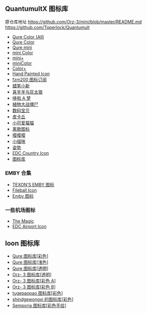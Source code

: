 ## QuantumultX 图标库
原仓库地址
https://github.com/Orz-3/mini/blob/master/README.md
https://github.com/Toperlock/Quantumult



- [Qure Color (All)](https://raw.githubusercontent.com/Koolson/Qure/master/Other/QureColor-All.json)
- [Qure Color](https://raw.githubusercontent.com/Koolson/Qure/master/Other/QureColor.json)
- [Qure mini](https://raw.githubusercontent.com/Koolson/Qure/master/Other/Quremini.json)
- [mini Color](https://raw.githubusercontent.com/Orz-3/mini/master/miniColor.json)
- [mini+](https://raw.githubusercontent.com/Orz-3/mini/master/mini+.json)
- [miniColor](https://raw.githubusercontent.com/Orz-3/mini/master/miniColor.json)
- [Color+](https://raw.githubusercontent.com/Orz-3/mini/master/Color%2B.json)
- [Hand Painted Icon](https://raw.githubusercontent.com/Semporia/Hand-Painted-icon/master/Semporia.json)
- [fzm200 图标订阅](https://raw.githubusercontent.com/fmz200/wool_scripts/main/icons/icons-all.json)
- [蜡笔小新](https://raw.githubusercontent.com/Toperlock/Quantumult/main/Shin-icons.json)
- [喜羊羊与灰太狼](https://raw.githubusercontent.com/Toperlock/Quantumult/main/Wolffy-icons.json)
- [哆啦 A 梦](https://raw.githubusercontent.com/Toperlock/Quantumult/main/D-icons.json)
- [植物大战僵尸](https://raw.githubusercontent.com/shoujiqiyuan/PVSZforQuanX/master/PVSZ.json)
- [数码宝贝](https://raw.githubusercontent.com/shoujiqiyuan/DigimonforQuanX/master/Digimon.json)
- [皮卡丘](https://raw.githubusercontent.com/shoujiqiyuan/PokemonGOforQuanX/master/PokemonGo.json)
- [小可爱猫猫](https://raw.githubusercontent.com/Yuanxsxs/QtumultX/master/Icon/Catcat.json)
- [离歌图标](https://raw.githubusercontent.com/lige47/QuanX-icon-rule/main/ligeicon.json)
- [嘤嘤嘤](https://raw.githubusercontent.com/LovedGM/Quantumult-X-TuBiao/a6da7ef83e55a098bc7e9b793a670bbdfde5e36e/yyy.json)
- [小喵咪](https://raw.githubusercontent.com/LovedGM/Quantumult-X-TuBiao/d9790e7036861013a4c8fd51990888b1674b9ee1/maomi.json)
- [姿势](https://raw.githubusercontent.com/LovedGM/Quantumult-X-TuBiao/main/zishi-cs.json)
- [EDC Country Icon](https://raw.githubusercontent.com/erdongchanyo/icon/main/edc-country-icon-gallery.json)
- [图标库](https://raw.githubusercontent.com/chxm1023/Script_X/main/icon/icons.json)

### EMBY 合集

- [TEXON’S EMBY 图标](<https://raw.githubusercontent.com/Onlookers-Group/Texonin-LAB-Public/main/Quantumult(X)/Icon/color/color.json>)
- [Fileball Icon](https://raw.githubusercontent.com/Softlyx/Fileball/main/YUAN/tubiao.json)
- [Emby 图标](https://raw.githubusercontent.com/Twoandz9/Emby-icons/main/TheRaw.json)

### 一些机场图标

- [The Magic](https://raw.githubusercontent.com/Twoandz9/TheMagic-Icons/main/TheRaw.json)
- [EDC Airport Icon](https://raw.githubusercontent.com/erdongchanyo/icon/main/edc-airport-icon-gallery.json)

## loon 图标库

- [Qure 图标库[彩色]](https://raw.githubusercontent.com/Koolson/Qure/master/Other/QureColor-All.json)
- [Qure 图标库[浅色]](https://raw.githubusercontent.com/Koolson/Qure/master/Other/QureLight-All.json)
- [Qure 图标库[透明]](https://raw.githubusercontent.com/Koolson/Qure/master/Other/Quremini.json)
- [Orz- 3 图标库[透明]](https://raw.githubusercontent.com/Orz-3/mini/master/mini.json)
- [Orz- 3 图标库[彩色 A]](https://raw.githubusercontent.com/Orz-3/mini/master/miniColor.json)
- [Orz- 3 图标库[彩色 B]](https://raw.githubusercontent.com/Orz-3/mini/master/Color%2B.json)
- [tugepaopao 图标库[彩色]](https://raw.githubusercontent.com/tugepaopao/Image-Storage/master/other/Cute.json)
- [shindgewongxj 的图标库[彩色]](https://raw.githubusercontent.com/shindgewongxj/WHATSINStash/main/icon/iconset.json)
- [Semporia 图标库[彩色手绘]](https://raw.githubusercontent.com/Semporia/Hand-Painted-icon/master/Semporia.json)
